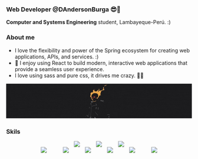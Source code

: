 
### Web Developer @DAndersonBurga 😎👋
**Computer and Systems Engineering** student, Lambayeque-Perú. :)

### About me
* I love the flexibility and power of the Spring ecosystem for creating web applications, APIs, and services. :)
* 🤑 I enjoy using React to build modern, interactive web applications that provide a seamless user experience.
* I love using sass and pure css, it drives me crazy. 🤪🤪


<img class="banner" src="./ghost-rider-minimalism-4k.jpg"/>


### Skils
<div align="center">
    <div style="display:flex;justify-content:center;gap:10px;">
        <img width="50px" heigth="50px" src="https://user-images.githubusercontent.com/25181517/117533873-484d4480-afef-11eb-9fad-67c8605e3592.png"/>
        <img width="50px" heigth="50px" src="https://user-images.githubusercontent.com/25181517/117201470-f6d56780-adec-11eb-8f7c-e70e376cfd07.png"/>
        <img src="https://go-skill-icons.vercel.app/api/icons?i=reactnative,expo,hibernate,html,css,java,react,javascript,nextjs,playwright"/>
    </div>
    <div style="display:flex;justify-content:center;gap:10px;">
        <img width="50px" heigth="50px" src="https://user-images.githubusercontent.com/25181517/192158956-48192682-23d5-4bfc-9dfb-6511ade346bc.png"/>
        <img width="50px" heigth="50px" src="https://user-images.githubusercontent.com/25181517/192109061-e138ca71-337c-4019-8d42-4792fdaa7128.png"/>
        <img width="50px" heigth="50px" src="https://user-images.githubusercontent.com/25181517/192108891-d86b6220-e232-423a-bf5f-90903e6887c3.png"/>
        <img width="50px" heigth="50px" src="https://user-images.githubusercontent.com/25181517/192108890-200809d1-439c-4e23-90d3-b090cf9a4eea.png"/>
        <img width="50px" heigth="50px" src="https://user-images.githubusercontent.com/25181517/192108372-f71d70ac-7ae6-4c0d-8395-51d8870c2ef0.png"/>
        <img src="https://skillicons.dev/icons?i=docker,angular,typescript,jenkins,postgres,tailwindcss" />
        </div>
</div>
